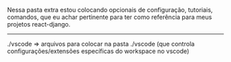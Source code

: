 Nessa pasta extra estou colocando opcionais de configuração, tutoriais, comandos, que eu achar pertinente para ter como referência para meus projetos react-django.

___________________
./vscode  => arquivos para colocar na pasta ./vscode (que controla configurações/extensões específicas do workspace no vscode)
                                  